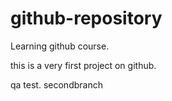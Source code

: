 # github-repository
Learning github course.

this is a very first project on github.

qa test.
secondbranch

